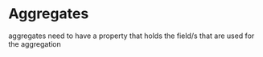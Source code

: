 # Aggregates

aggregates need to have a property that holds the field/s that are used for the aggregation